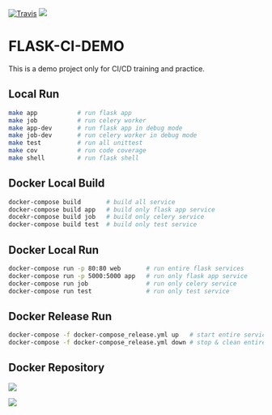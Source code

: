 [![Travis](https://travis-ci.org/zyongqing/flask-ci-demo.svg?branch=master)](https://travis-ci.org/zyongqing/flask-ci-demo)
[![](https://img.shields.io/github/license/zyongqing/flask-ci-demo.svg?style=flat)]()

# FLASK-CI-DEMO

This is a demo project only for CI/CD training and practice.

## Local Run

```bash
make app           # run flask app
make job           # run celery worker
make app-dev       # run flask app in debug mode
make job-dev       # run celery worker in debug mode
make test          # run all unittest
make cov           # run code coverage
make shell         # run flask shell
```

## Docker Local Build

```bash
docker-compose build       # build all service
docker-compose build app   # build only flask app service
docekr-compose build job   # build only celery service
docker-compose build test  # build only test service
```

## Docker Local Run

```bash
docker-compose run -p 80:80 web       # run entire flask services
docker-compose run -p 5000:5000 app   # run only flask app service
docker-compose run job                # run only celery service
docker-compose run test               # run only test service
```

## Docker Release Run

```bash
docker-compose -f docker-compose_release.yml up   # start entire services
docker-compose -f docker-compose_release.yml down # stop & clean entire services
```


## Docker Repository
[![](https://img.shields.io/badge/zyongqing%2Fflask--ci--demo--web-latest-green.svg?style=flat)](https://cloud.docker.com/repository/docker/zyongqing/flask-ci-demo-web)

[![](https://img.shields.io/badge/zyongqing%2Fflask--ci--demo--app-latest-green.svg?style=flat)](https://cloud.docker.com/repository/docker/zyongqing/flask-ci-demo-web)
